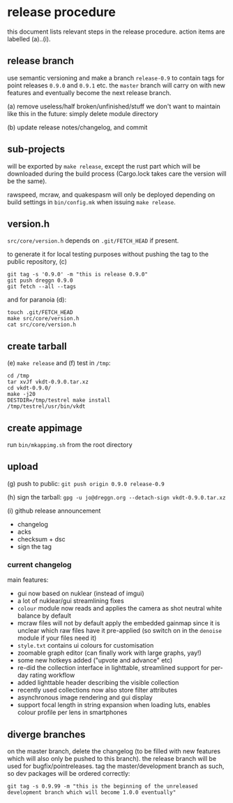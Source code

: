 # release procedure

this document lists relevant steps in the release procedure.
action items are labelled (a)..(i).

## release branch

use semantic versioning and make a branch `release-0.9` to
contain tags for point releases `0.9.0` and `0.9.1` etc.
the `master` branch will carry on with new features and eventually become the
next release branch.

(a) remove useless/half broken/unfinished/stuff we don't want to maintain like
this in the future: simply delete module directory

(b) update release notes/changelog, and commit

## sub-projects

will be exported by `make release`, except the rust part which will be downloaded
during the build process (Cargo.lock takes care the version will be the same).

rawspeed, mcraw, and quakespasm will only be deployed depending on build
settings in `bin/config.mk` when issuing `make release`.

## version.h

`src/core/version.h` depends on `.git/FETCH_HEAD` if present.

to generate it for local testing purposes without pushing the tag
to the public repository, (c)
```
git tag -s '0.9.0' -m "this is release 0.9.0"
git push dreggn 0.9.0
git fetch --all --tags
```

and for paranoia (d):

```
touch .git/FETCH_HEAD
make src/core/version.h
cat src/core/version.h
```

## create tarball

(e) `make release` and (f) test in `/tmp`:

```
cd /tmp
tar xvJf vkdt-0.9.0.tar.xz
cd vkdt-0.9.0/
make -j20
DESTDIR=/tmp/testrel make install
/tmp/testrel/usr/bin/vkdt
```

## create appimage

run `bin/mkappimg.sh` from the root directory

## upload

(g) push to public: `git push origin 0.9.0 release-0.9`

(h) sign the tarball:
`gpg -u jo@dreggn.org --detach-sign vkdt-0.9.0.tar.xz`

(i) github release announcement

* changelog
* acks
* checksum + dsc
* sign the tag

### current changelog

main features:

* gui now based on nuklear (instead of imgui)
* a lot of nuklear/gui streamlining fixes
* `colour` module now reads and applies the camera as shot neutral white balance by default
* mcraw files will not by default apply the embedded gainmap since it is
  unclear which raw files have it pre-applied (so switch on in the `denoise`
  module if your files need it)
* `style.txt` contains ui colours for customisation
* zoomable graph editor (can finally work with large graphs, yay!)
* some new hotkeys added ("upvote and advance" etc)
* re-did the collection interface in lighttable, streamlined support for per-day rating workflow
* added lighttable header describing the visible collection
* recently used collections now also store filter attributes
* asynchronous image rendering and gui display
* support focal length in string expansion when loading luts, enables colour profile per lens in smartphones

## diverge branches

on the master branch, delete the changelog (to be filled with new features which
will also only be pushed to this branch). the release branch will be used for
bugfix/pointreleases.
tag the master/development branch as such, so dev packages will be ordered correctly:
```
git tag -s 0.9.99 -m "this is the beginning of the unreleased development branch which will become 1.0.0 eventually"
```
